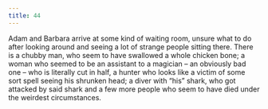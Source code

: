 ```yaml
---
title: 44
---
```


Adam and Barbara arrive at some kind of waiting room, unsure what to do after looking around and seeing a lot of strange people sitting there.
There is a chubby man, who seem to have swallowed a whole chicken bone; a woman who seemed to be an assistant to a magician &ndash; an obviously bad one &ndash; who is literally cut in half, a hunter who looks like a victim of some sort spell seeing his shrunken head; a diver with &ldquo;his&rdquo; shark, who got attacked by said shark and a few more people who seem to have died under the weirdest circumstances.

